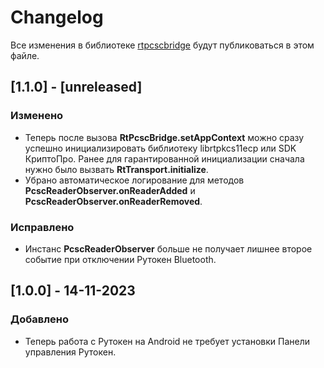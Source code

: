 # Changelog

Все изменения в библиотеке [rtpcscbridge](https://search.maven.org/artifact/ru.rutoken.rtpcscbridge/rtpcscbridge) будут публиковаться в этом файле.

## [1.1.0] - [unreleased]
### Изменено

- Теперь после вызова **RtPcscBridge.setAppContext** можно сразу успешно инициализировать библиотеку librtpkcs11ecp или SDK КриптоПро. Ранее для гарантированной инициализации сначала нужно было вызвать **RtTransport.initialize**.
- Убрано автоматическое логирование для методов **PcscReaderObserver.onReaderAdded** и **PcscReaderObserver.onReaderRemoved**.

### Исправлено

- Инстанс **PcscReaderObserver** больше не получает лишнее второе событие при отключении Рутокен Bluetooth.

## [1.0.0] - 14-11-2023

### Добавлено

- Теперь работа с Рутокен на Android не требует установки Панели управления Рутокен.